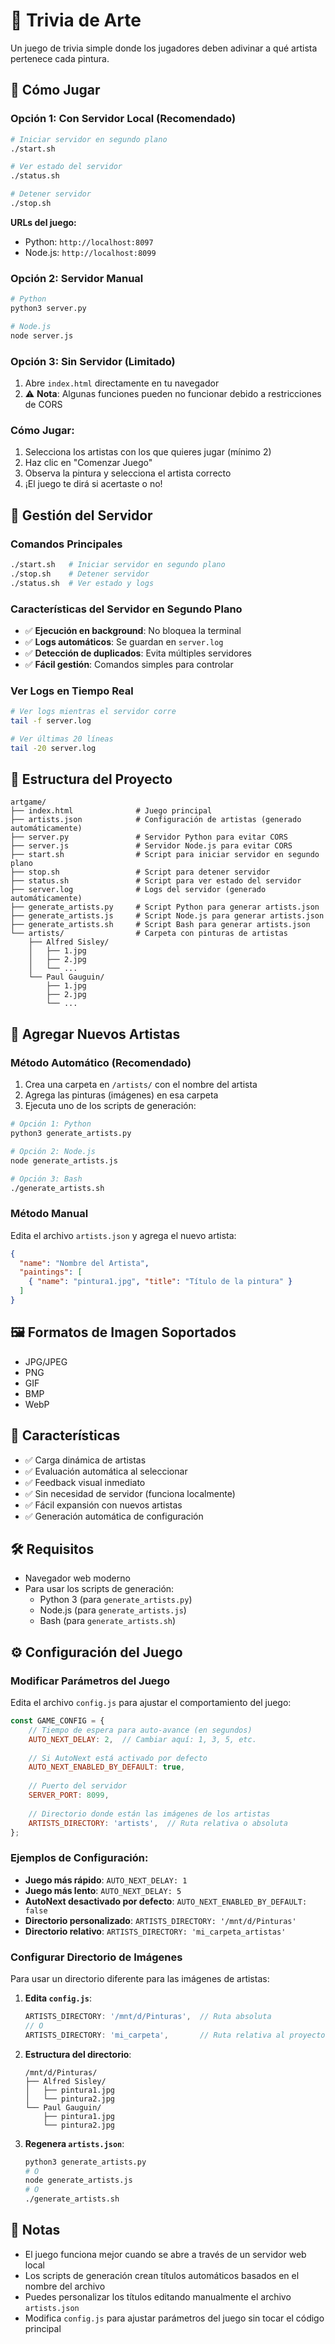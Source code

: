 # 🎨 Trivia de Arte

Un juego de trivia simple donde los jugadores deben adivinar a qué artista pertenece cada pintura.

## 🚀 Cómo Jugar

### Opción 1: Con Servidor Local (Recomendado)
```bash
# Iniciar servidor en segundo plano
./start.sh

# Ver estado del servidor
./status.sh

# Detener servidor
./stop.sh
```

**URLs del juego:**
- Python: `http://localhost:8097`
- Node.js: `http://localhost:8099`

### Opción 2: Servidor Manual
```bash
# Python
python3 server.py

# Node.js
node server.js
```

### Opción 3: Sin Servidor (Limitado)
1. Abre `index.html` directamente en tu navegador
2. ⚠️ **Nota**: Algunas funciones pueden no funcionar debido a restricciones de CORS

### Cómo Jugar:
1. Selecciona los artistas con los que quieres jugar (mínimo 2)
2. Haz clic en "Comenzar Juego"
3. Observa la pintura y selecciona el artista correcto
4. ¡El juego te dirá si acertaste o no!

## 🔧 Gestión del Servidor

### Comandos Principales
```bash
./start.sh   # Iniciar servidor en segundo plano
./stop.sh    # Detener servidor
./status.sh  # Ver estado y logs
```

### Características del Servidor en Segundo Plano
- ✅ **Ejecución en background**: No bloquea la terminal
- ✅ **Logs automáticos**: Se guardan en `server.log`
- ✅ **Detección de duplicados**: Evita múltiples servidores
- ✅ **Fácil gestión**: Comandos simples para controlar

### Ver Logs en Tiempo Real
```bash
# Ver logs mientras el servidor corre
tail -f server.log

# Ver últimas 20 líneas
tail -20 server.log
```

## 📁 Estructura del Proyecto

```
artgame/
├── index.html              # Juego principal
├── artists.json            # Configuración de artistas (generado automáticamente)
├── server.py               # Servidor Python para evitar CORS
├── server.js               # Servidor Node.js para evitar CORS
├── start.sh                # Script para iniciar servidor en segundo plano
├── stop.sh                 # Script para detener servidor
├── status.sh               # Script para ver estado del servidor
├── server.log              # Logs del servidor (generado automáticamente)
├── generate_artists.py     # Script Python para generar artists.json
├── generate_artists.js     # Script Node.js para generar artists.json
├── generate_artists.sh     # Script Bash para generar artists.json
└── artists/                # Carpeta con pinturas de artistas
    ├── Alfred Sisley/
    │   ├── 1.jpg
    │   ├── 2.jpg
    │   └── ...
    └── Paul Gauguin/
        ├── 1.jpg
        ├── 2.jpg
        └── ...
```

## 🔧 Agregar Nuevos Artistas

### Método Automático (Recomendado)

1. Crea una carpeta en `/artists/` con el nombre del artista
2. Agrega las pinturas (imágenes) en esa carpeta
3. Ejecuta uno de los scripts de generación:

```bash
# Opción 1: Python
python3 generate_artists.py

# Opción 2: Node.js
node generate_artists.js

# Opción 3: Bash
./generate_artists.sh
```

### Método Manual

Edita el archivo `artists.json` y agrega el nuevo artista:

```json
{
  "name": "Nombre del Artista",
  "paintings": [
    { "name": "pintura1.jpg", "title": "Título de la pintura" }
  ]
}
```

## 🖼️ Formatos de Imagen Soportados

- JPG/JPEG
- PNG
- GIF
- BMP
- WebP

## 🎯 Características

- ✅ Carga dinámica de artistas
- ✅ Evaluación automática al seleccionar
- ✅ Feedback visual inmediato
- ✅ Sin necesidad de servidor (funciona localmente)
- ✅ Fácil expansión con nuevos artistas
- ✅ Generación automática de configuración

## 🛠️ Requisitos

- Navegador web moderno
- Para usar los scripts de generación:
  - Python 3 (para `generate_artists.py`)
  - Node.js (para `generate_artists.js`)
  - Bash (para `generate_artists.sh`)

## ⚙️ Configuración del Juego

### Modificar Parámetros del Juego

Edita el archivo `config.js` para ajustar el comportamiento del juego:

```javascript
const GAME_CONFIG = {
    // Tiempo de espera para auto-avance (en segundos)
    AUTO_NEXT_DELAY: 2,  // Cambiar aquí: 1, 3, 5, etc.
    
    // Si AutoNext está activado por defecto
    AUTO_NEXT_ENABLED_BY_DEFAULT: true,
    
    // Puerto del servidor
    SERVER_PORT: 8099,
    
    // Directorio donde están las imágenes de los artistas
    ARTISTS_DIRECTORY: 'artists',  // Ruta relativa o absoluta
};
```

### Ejemplos de Configuración:

- **Juego más rápido**: `AUTO_NEXT_DELAY: 1`
- **Juego más lento**: `AUTO_NEXT_DELAY: 5`
- **AutoNext desactivado por defecto**: `AUTO_NEXT_ENABLED_BY_DEFAULT: false`
- **Directorio personalizado**: `ARTISTS_DIRECTORY: '/mnt/d/Pinturas'`
- **Directorio relativo**: `ARTISTS_DIRECTORY: 'mi_carpeta_artistas'`

### Configurar Directorio de Imágenes

Para usar un directorio diferente para las imágenes de artistas:

1. **Edita `config.js`**:
   ```javascript
   ARTISTS_DIRECTORY: '/mnt/d/Pinturas',  // Ruta absoluta
   // O
   ARTISTS_DIRECTORY: 'mi_carpeta',       // Ruta relativa al proyecto
   ```

2. **Estructura del directorio**:
   ```
   /mnt/d/Pinturas/
   ├── Alfred Sisley/
   │   ├── pintura1.jpg
   │   └── pintura2.jpg
   └── Paul Gauguin/
       ├── pintura1.jpg
       └── pintura2.jpg
   ```

3. **Regenera `artists.json`**:
   ```bash
   python3 generate_artists.py
   # O
   node generate_artists.js
   # O
   ./generate_artists.sh
   ```

## 📝 Notas

- El juego funciona mejor cuando se abre a través de un servidor web local
- Los scripts de generación crean títulos automáticos basados en el nombre del archivo
- Puedes personalizar los títulos editando manualmente el archivo `artists.json`
- Modifica `config.js` para ajustar parámetros del juego sin tocar el código principal
